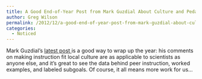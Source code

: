 ```yaml
---
title: A Good End-of-Year Post from Mark Guzdial About Culture and Pedagogy
author: Greg Wilson
permalink: /2012/12/a-good-end-of-year-post-from-mark-guzdial-about-culture-and-pedagogy/
categories:
  - Noticed
---
```

Mark Guzdial&#8217;s [latest post ][1]is a good way to wrap up the year: his comments on making instruction fit local culture are as applicable to scientists as anyone else, and it&#8217;s great to see the data behind peer instruction, worked examples, and labeled subgoals. Of course, it all means more work for us&#8230;

 [1]: http://computinged.wordpress.com/2012/12/21/the-bigger-issues-in-learning-to-code-culture-and-pedagogy/
